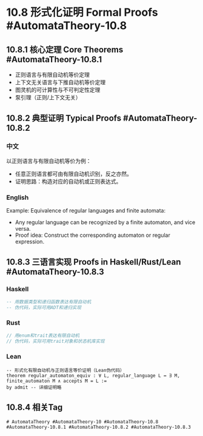 # 10.8 形式化证明 Formal Proofs #AutomataTheory-10.8

## 10.8.1 核心定理 Core Theorems #AutomataTheory-10.8.1

- 正则语言与有限自动机等价定理
- 上下文无关语言与下推自动机等价定理
- 图灵机的可计算性与不可判定性定理
- 泵引理（正则/上下文无关）

## 10.8.2 典型证明 Typical Proofs #AutomataTheory-10.8.2

### 中文

以正则语言与有限自动机等价为例：

- 任意正则语言都可由有限自动机识别，反之亦然。
- 证明思路：构造对应的自动机或正则表达式。

### English

Example: Equivalence of regular languages and finite automata:

- Any regular language can be recognized by a finite automaton, and vice versa.
- Proof idea: Construct the corresponding automaton or regular expression.

## 10.8.3 三语言实现 Proofs in Haskell/Rust/Lean #AutomataTheory-10.8.3

### Haskell

```haskell
-- 用数据类型和递归函数表达有限自动机
-- 伪代码，实际可用ADT和递归实现
```

### Rust

```rust
// 用enum和trait表达有限自动机
// 伪代码，实际可用trait对象和状态机库实现
```

### Lean

```lean
-- 形式化有限自动机与正则语言等价证明（Lean伪代码）
theorem regular_automaton_equiv : ∀ L, regular_language L ↔ ∃ M, finite_automaton M ∧ accepts M = L :=
by admit -- 详细证明略
```

## 10.8.4 相关Tag

`# AutomataTheory #AutomataTheory-10 #AutomataTheory-10.8 #AutomataTheory-10.8.1 #AutomataTheory-10.8.2 #AutomataTheory-10.8.3`
